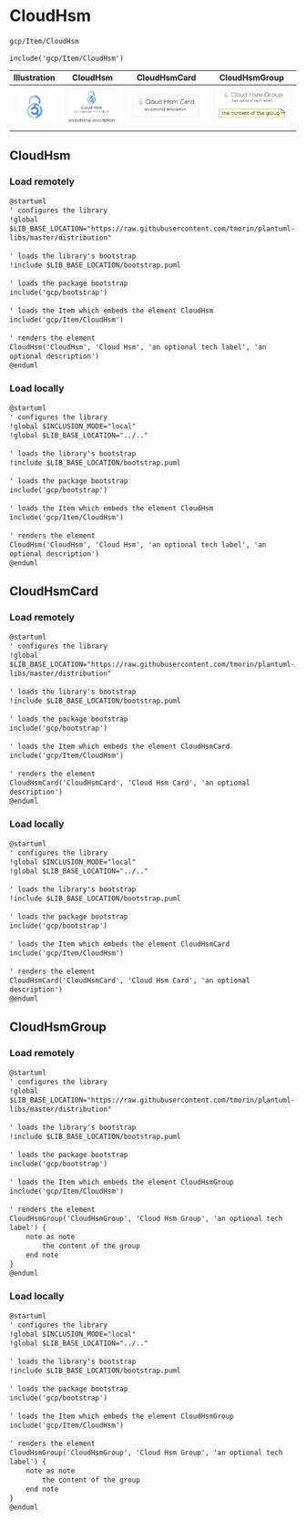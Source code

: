 # CloudHsm


```text
gcp/Item/CloudHsm
```

```text
include('gcp/Item/CloudHsm')
```



| Illustration | CloudHsm | CloudHsmCard | CloudHsmGroup |
| :---: | :---: | :---: | :---: |
| ![illustration for Illustration](../../gcp/Item/CloudHsm.png) | ![illustration for CloudHsm](../../gcp/Item/CloudHsm.Local.png) | ![illustration for CloudHsmCard](../../gcp/Item/CloudHsmCard.Local.png) | ![illustration for CloudHsmGroup](../../gcp/Item/CloudHsmGroup.Local.png) |




## CloudHsm

### Load remotely
```plantuml
@startuml
' configures the library
!global $LIB_BASE_LOCATION="https://raw.githubusercontent.com/tmorin/plantuml-libs/master/distribution"

' loads the library's bootstrap
!include $LIB_BASE_LOCATION/bootstrap.puml

' loads the package bootstrap
include('gcp/bootstrap')

' loads the Item which embeds the element CloudHsm
include('gcp/Item/CloudHsm')

' renders the element
CloudHsm('CloudHsm', 'Cloud Hsm', 'an optional tech label', 'an optional description')
@enduml
```

### Load locally
```plantuml
@startuml
' configures the library
!global $INCLUSION_MODE="local"
!global $LIB_BASE_LOCATION="../.."

' loads the library's bootstrap
!include $LIB_BASE_LOCATION/bootstrap.puml

' loads the package bootstrap
include('gcp/bootstrap')

' loads the Item which embeds the element CloudHsm
include('gcp/Item/CloudHsm')

' renders the element
CloudHsm('CloudHsm', 'Cloud Hsm', 'an optional tech label', 'an optional description')
@enduml
```

## CloudHsmCard

### Load remotely
```plantuml
@startuml
' configures the library
!global $LIB_BASE_LOCATION="https://raw.githubusercontent.com/tmorin/plantuml-libs/master/distribution"

' loads the library's bootstrap
!include $LIB_BASE_LOCATION/bootstrap.puml

' loads the package bootstrap
include('gcp/bootstrap')

' loads the Item which embeds the element CloudHsmCard
include('gcp/Item/CloudHsm')

' renders the element
CloudHsmCard('CloudHsmCard', 'Cloud Hsm Card', 'an optional description')
@enduml
```

### Load locally
```plantuml
@startuml
' configures the library
!global $INCLUSION_MODE="local"
!global $LIB_BASE_LOCATION="../.."

' loads the library's bootstrap
!include $LIB_BASE_LOCATION/bootstrap.puml

' loads the package bootstrap
include('gcp/bootstrap')

' loads the Item which embeds the element CloudHsmCard
include('gcp/Item/CloudHsm')

' renders the element
CloudHsmCard('CloudHsmCard', 'Cloud Hsm Card', 'an optional description')
@enduml
```

## CloudHsmGroup

### Load remotely
```plantuml
@startuml
' configures the library
!global $LIB_BASE_LOCATION="https://raw.githubusercontent.com/tmorin/plantuml-libs/master/distribution"

' loads the library's bootstrap
!include $LIB_BASE_LOCATION/bootstrap.puml

' loads the package bootstrap
include('gcp/bootstrap')

' loads the Item which embeds the element CloudHsmGroup
include('gcp/Item/CloudHsm')

' renders the element
CloudHsmGroup('CloudHsmGroup', 'Cloud Hsm Group', 'an optional tech label') {
    note as note
        the content of the group
    end note
}
@enduml
```

### Load locally
```plantuml
@startuml
' configures the library
!global $INCLUSION_MODE="local"
!global $LIB_BASE_LOCATION="../.."

' loads the library's bootstrap
!include $LIB_BASE_LOCATION/bootstrap.puml

' loads the package bootstrap
include('gcp/bootstrap')

' loads the Item which embeds the element CloudHsmGroup
include('gcp/Item/CloudHsm')

' renders the element
CloudHsmGroup('CloudHsmGroup', 'Cloud Hsm Group', 'an optional tech label') {
    note as note
        the content of the group
    end note
}
@enduml
```

